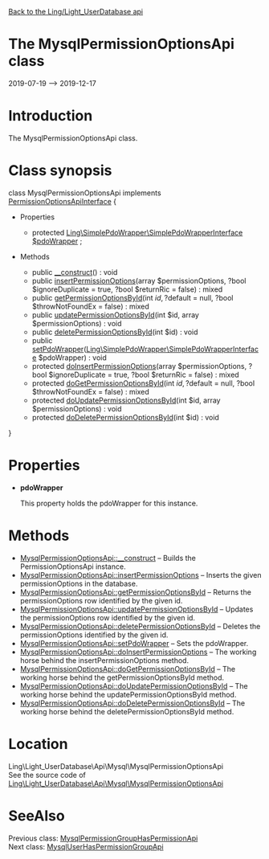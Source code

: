 [Back to the Ling/Light_UserDatabase api](https://github.com/lingtalfi/Light_UserDatabase/blob/master/doc/api/Ling/Light_UserDatabase.md)



The MysqlPermissionOptionsApi class
================
2019-07-19 --> 2019-12-17






Introduction
============

The MysqlPermissionOptionsApi class.



Class synopsis
==============


class <span class="pl-k">MysqlPermissionOptionsApi</span> implements [PermissionOptionsApiInterface](https://github.com/lingtalfi/Light_UserDatabase/blob/master/doc/api/Ling/Light_UserDatabase/Api/PermissionOptionsApiInterface.md) {

- Properties
    - protected [Ling\SimplePdoWrapper\SimplePdoWrapperInterface](https://github.com/lingtalfi/SimplePdoWrapper/blob/master/doc/api/Ling/SimplePdoWrapper/SimplePdoWrapperInterface.md) [$pdoWrapper](#property-pdoWrapper) ;

- Methods
    - public [__construct](https://github.com/lingtalfi/Light_UserDatabase/blob/master/doc/api/Ling/Light_UserDatabase/Api/Mysql/MysqlPermissionOptionsApi/__construct.md)() : void
    - public [insertPermissionOptions](https://github.com/lingtalfi/Light_UserDatabase/blob/master/doc/api/Ling/Light_UserDatabase/Api/Mysql/MysqlPermissionOptionsApi/insertPermissionOptions.md)(array $permissionOptions, ?bool $ignoreDuplicate = true, ?bool $returnRic = false) : mixed
    - public [getPermissionOptionsById](https://github.com/lingtalfi/Light_UserDatabase/blob/master/doc/api/Ling/Light_UserDatabase/Api/Mysql/MysqlPermissionOptionsApi/getPermissionOptionsById.md)(int $id, ?$default = null, ?bool $throwNotFoundEx = false) : mixed
    - public [updatePermissionOptionsById](https://github.com/lingtalfi/Light_UserDatabase/blob/master/doc/api/Ling/Light_UserDatabase/Api/Mysql/MysqlPermissionOptionsApi/updatePermissionOptionsById.md)(int $id, array $permissionOptions) : void
    - public [deletePermissionOptionsById](https://github.com/lingtalfi/Light_UserDatabase/blob/master/doc/api/Ling/Light_UserDatabase/Api/Mysql/MysqlPermissionOptionsApi/deletePermissionOptionsById.md)(int $id) : void
    - public [setPdoWrapper](https://github.com/lingtalfi/Light_UserDatabase/blob/master/doc/api/Ling/Light_UserDatabase/Api/Mysql/MysqlPermissionOptionsApi/setPdoWrapper.md)([Ling\SimplePdoWrapper\SimplePdoWrapperInterface](https://github.com/lingtalfi/SimplePdoWrapper/blob/master/doc/api/Ling/SimplePdoWrapper/SimplePdoWrapperInterface.md) $pdoWrapper) : void
    - protected [doInsertPermissionOptions](https://github.com/lingtalfi/Light_UserDatabase/blob/master/doc/api/Ling/Light_UserDatabase/Api/Mysql/MysqlPermissionOptionsApi/doInsertPermissionOptions.md)(array $permissionOptions, ?bool $ignoreDuplicate = true, ?bool $returnRic = false) : mixed
    - protected [doGetPermissionOptionsById](https://github.com/lingtalfi/Light_UserDatabase/blob/master/doc/api/Ling/Light_UserDatabase/Api/Mysql/MysqlPermissionOptionsApi/doGetPermissionOptionsById.md)(int $id, ?$default = null, ?bool $throwNotFoundEx = false) : mixed
    - protected [doUpdatePermissionOptionsById](https://github.com/lingtalfi/Light_UserDatabase/blob/master/doc/api/Ling/Light_UserDatabase/Api/Mysql/MysqlPermissionOptionsApi/doUpdatePermissionOptionsById.md)(int $id, array $permissionOptions) : void
    - protected [doDeletePermissionOptionsById](https://github.com/lingtalfi/Light_UserDatabase/blob/master/doc/api/Ling/Light_UserDatabase/Api/Mysql/MysqlPermissionOptionsApi/doDeletePermissionOptionsById.md)(int $id) : void

}




Properties
=============

- <span id="property-pdoWrapper"><b>pdoWrapper</b></span>

    This property holds the pdoWrapper for this instance.
    
    



Methods
==============

- [MysqlPermissionOptionsApi::__construct](https://github.com/lingtalfi/Light_UserDatabase/blob/master/doc/api/Ling/Light_UserDatabase/Api/Mysql/MysqlPermissionOptionsApi/__construct.md) &ndash; Builds the PermissionOptionsApi instance.
- [MysqlPermissionOptionsApi::insertPermissionOptions](https://github.com/lingtalfi/Light_UserDatabase/blob/master/doc/api/Ling/Light_UserDatabase/Api/Mysql/MysqlPermissionOptionsApi/insertPermissionOptions.md) &ndash; Inserts the given permissionOptions in the database.
- [MysqlPermissionOptionsApi::getPermissionOptionsById](https://github.com/lingtalfi/Light_UserDatabase/blob/master/doc/api/Ling/Light_UserDatabase/Api/Mysql/MysqlPermissionOptionsApi/getPermissionOptionsById.md) &ndash; Returns the permissionOptions row identified by the given id.
- [MysqlPermissionOptionsApi::updatePermissionOptionsById](https://github.com/lingtalfi/Light_UserDatabase/blob/master/doc/api/Ling/Light_UserDatabase/Api/Mysql/MysqlPermissionOptionsApi/updatePermissionOptionsById.md) &ndash; Updates the permissionOptions row identified by the given id.
- [MysqlPermissionOptionsApi::deletePermissionOptionsById](https://github.com/lingtalfi/Light_UserDatabase/blob/master/doc/api/Ling/Light_UserDatabase/Api/Mysql/MysqlPermissionOptionsApi/deletePermissionOptionsById.md) &ndash; Deletes the permissionOptions identified by the given id.
- [MysqlPermissionOptionsApi::setPdoWrapper](https://github.com/lingtalfi/Light_UserDatabase/blob/master/doc/api/Ling/Light_UserDatabase/Api/Mysql/MysqlPermissionOptionsApi/setPdoWrapper.md) &ndash; Sets the pdoWrapper.
- [MysqlPermissionOptionsApi::doInsertPermissionOptions](https://github.com/lingtalfi/Light_UserDatabase/blob/master/doc/api/Ling/Light_UserDatabase/Api/Mysql/MysqlPermissionOptionsApi/doInsertPermissionOptions.md) &ndash; The working horse behind the insertPermissionOptions method.
- [MysqlPermissionOptionsApi::doGetPermissionOptionsById](https://github.com/lingtalfi/Light_UserDatabase/blob/master/doc/api/Ling/Light_UserDatabase/Api/Mysql/MysqlPermissionOptionsApi/doGetPermissionOptionsById.md) &ndash; The working horse behind the getPermissionOptionsById method.
- [MysqlPermissionOptionsApi::doUpdatePermissionOptionsById](https://github.com/lingtalfi/Light_UserDatabase/blob/master/doc/api/Ling/Light_UserDatabase/Api/Mysql/MysqlPermissionOptionsApi/doUpdatePermissionOptionsById.md) &ndash; The working horse behind the updatePermissionOptionsById method.
- [MysqlPermissionOptionsApi::doDeletePermissionOptionsById](https://github.com/lingtalfi/Light_UserDatabase/blob/master/doc/api/Ling/Light_UserDatabase/Api/Mysql/MysqlPermissionOptionsApi/doDeletePermissionOptionsById.md) &ndash; The working horse behind the deletePermissionOptionsById method.





Location
=============
Ling\Light_UserDatabase\Api\Mysql\MysqlPermissionOptionsApi<br>
See the source code of [Ling\Light_UserDatabase\Api\Mysql\MysqlPermissionOptionsApi](https://github.com/lingtalfi/Light_UserDatabase/blob/master/Api/Mysql/MysqlPermissionOptionsApi.php)



SeeAlso
==============
Previous class: [MysqlPermissionGroupHasPermissionApi](https://github.com/lingtalfi/Light_UserDatabase/blob/master/doc/api/Ling/Light_UserDatabase/Api/Mysql/MysqlPermissionGroupHasPermissionApi.md)<br>Next class: [MysqlUserHasPermissionGroupApi](https://github.com/lingtalfi/Light_UserDatabase/blob/master/doc/api/Ling/Light_UserDatabase/Api/Mysql/MysqlUserHasPermissionGroupApi.md)<br>
